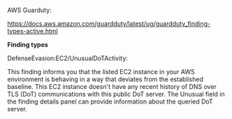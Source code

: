 AWS Guarduty:

https://docs.aws.amazon.com/guardduty/latest/ug/guardduty_finding-types-active.html

**Finding types**

DefenseEvasion:EC2/UnusualDoTActivity:

This finding informs you that the listed EC2 instance in your AWS environment is behaving in a way that deviates from the established baseline. This EC2 instance doesn't have any recent history of DNS over TLS (DoT) communications with this public DoT server. The Unusual field in the finding details panel can provide information about the queried DoT server.
